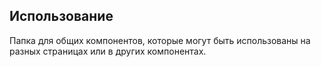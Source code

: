 ## Использование

Папка для общих компонентов, которые могут быть использованы на разных страницах или в других компонентах.